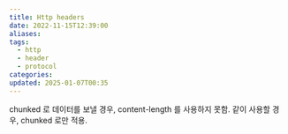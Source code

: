 ```yaml
---
title: Http headers
date: 2022-11-15T12:39:00
aliases: 
tags:
  - http
  - header
  - protocol
categories: 
updated: 2025-01-07T00:35
---
```


chunked 로 데이터를 보낼 경우, content-length 를 사용하지 못함. 같이 사용할 경우, chunked 로만 적용.

